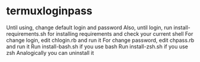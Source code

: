 # termuxloginpass

Until using, change default login and password
Also, until login, run install-requirements.sh for installing requirements and check your current shell
For change login, edit chlogin.rb and run it
For change password, edit chpass.rb and run it
Run install-bash.sh if you use bash
Run install-zsh.sh if you use zsh
Analogically you can uninstall it
